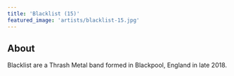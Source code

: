 ```yaml
---
title: 'Blacklist (15)'
featured_image: 'artists/blacklist-15.jpg'
---
```


## About

Blacklist are a Thrash Metal band formed in Blackpool, England in late 2018.

